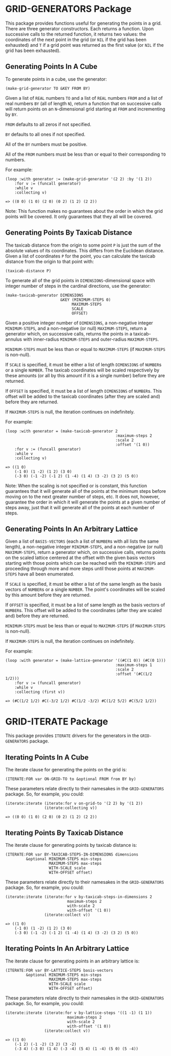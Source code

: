 GRID-GENERATORS Package
=======================

This package provides functions useful for generating the points in a
grid.  There are three generator constructors.  Each returns a function.
Upon successive calls to the returned function, it returns two values:
the coordinates of the next point in the grid (or `NIL` if the grid
has been exhausted) and `T` if a grid point was returned as the first
value (or `NIL` if the grid has been exhausted).

Generating Points In A Cube
---------------------------

To generate points in a cube, use the generator:

    (make-grid-generator TO &KEY FROM BY)

Given a list of `REAL` numbers `TO` and a list of `REAL` numbers
`FROM` and a list of real numbers `BY` (all of length `N`), return a
function that on successive calls will return points on an
`N`-dimensional grid starting at `FROM` and incrementing by `BY`.

`FROM` defaults to all zeros if not specified.

`BY` defaults to all ones if not specified.

All of the `BY` numbers must be positive.

All of the `FROM` numbers must be less than or equal to their
corresponding `TO` numbers.

For example:

    (loop :with generator := (make-grid-generator '(2 2) :by '(1 2))
        :for v := (funcall generator)
        :while v
        :collecting v)

    => ((0 0) (1 0) (2 0) (0 2) (1 2) (2 2))

Note: This function makes no guarantees about the order in which the
grid points will be covered.  It only guarantees that they all will be
covered.

Generating Points By Taxicab Distance
-------------------------------------

The taxicab distance from the origin to some point `P` is just the sum
of the absolute values of its coordinates.  This differs from the
Euclidean distance.  Given a list of coordinates `P` for the point,
you can calculate the taxicab distance from the origin to that point
with:

    (taxicab-distance P)

To generate all of the grid points in `DIMENSIONS`-dimensional space with
integer number of steps in the cardinal directions, use the generator:

    (make-taxicab-generator DIMENSIONS
                            &KEY (MINIMUM-STEPS 0)
                                 MAXIMUM-STEPS
                                 SCALE
                                 OFFSET)

Given a positive integer number of `DIMENSIONS`, a non-negative
integer `MINIMUM-STEPS`, and a non-negative (or null)
`MAXIMUM-STEPS`, return a generator which, on successive calls,
returns the points in a taxicab-annulus with inner-radius
`MINIMUM-STEPS` and outer-radius `MAXIMUM-STEPS`.

`MINIMUM-STEPS` must be less than or equal to `MAXIMUM-STEPS` (if
`MAXIMUM-STEPS` is non-null).

If `SCALE` is specified, it must be either a list of length `DIMENSIONS`
of `NUMBER`s or a single `NUMBER`.  The taxicab coordinates will be scaled
respectively by these amounts (or all by this amount if it is a single
number) before they are returned.

If `OFFSET` is specified, it must be a list of length `DIMENSIONS` of
`NUMBER`s.  This offset will be added to the taxicab coordinates (after
they are scaled and) before they are returned.

If `MAXIMUM-STEPS` is null, the iteration continues on indefinitely.

For example:

    (loop :with generator = (make-taxicab-generator 2
                                                    :maximum-steps 2
                                                    :scale 2
                                                    :offset '(1 0))
        :for v := (funcall generator)
        :while v
        :collecting v)

    => ((1 0)
        (-1 0) (1 -2) (1 2) (3 0)
        (-3 0) (-1 -2) (-1 2) (1 -4) (1 4) (3 -2) (3 2) (5 0))

Note: When the scaling is not specified or is constant, this function
guarantees that it will generate all of the points at the minimum
steps before moving on to the next greater number of steps, etc.  It
does not, however, guarantee the order in which it will generate the
points at a given number of steps away, just that it will generate all
of the points at each number of steps.

Generating Points In An Arbitrary Lattice
-----------------------------------------

Given a list of `BASIS-VECTORS` (each a list of `NUMBER`s with all
lists the same length), a non-negative integer `MINIMUM-STEPS`, and a
non-negative (or null) `MAXIMUM-STEPS`, return a generator which, on
successive calls, returns points on the scaled lattice centered at the
offset with the given basis vectors starting with those points which
can be reached with the `MINIMUM-STEPS` and proceeding through more and
more steps until those points at `MAXIMUM-STEPS` have all been
enumerated.

If `SCALE` is specified, it must be either a list of the same length as
the basis vectors of `NUMBER`s or a single `NUMBER`.  The point's
coordinates will be scaled by this amount before they are returned.

If `OFFSET` is specified, it must be a list of same length as the basis
vectors of `NUMBER`s.  This offset will be added to the
coordinates (after they are scaled and) before they are returned.

`MINIMUM-STEPS` must be less than or equal to `MAXIMUM-STEPS` (if
`MAXIMUM-STEPS` is non-null).

If `MAXIMUM-STEPS` is null, the iteration continues on indefinitely.

For example:

    (loop :with generator = (make-lattice-generator '((#C(1 0)) (#C(0 1)))
                                                    :maximum-steps 1
                                                    :scale 2
                                                    :offset '(#C(1/2 1/2)))
        :for v := (funcall generator)
        :while v
        :collecting (first v))

    => (#C(1/2 1/2) #C(-3/2 1/2) #C(1/2 -3/2) #C(1/2 5/2) #C(5/2 1/2))


GRID-ITERATE Package
====================

This package provides `ITERATE` drivers for the generators in the
`GRID-GENERATORS` package.

Iterating Points In A Cube
--------------------------

The iterate clause for generating the points on the grid is:

    (ITERATE:FOR var ON-GRID-TO to &optional FROM from BY by)

These parameters relate directly to their namesakes in the
`GRID-GENERATORS` package.  So, for example, you could:

    (iterate:iterate (iterate:for v on-grid-to '(2 2) by '(1 2))
                     (iterate:collecting v))

    => ((0 0) (1 0) (2 0) (0 2) (1 2) (2 2))


Iterating Points By Taxicab Distance
------------------------------------

The iterate clause for generating points by taxicab distance is:

    (ITERATE:FOR var BY-TAXICAB-STEPS-IN-DIMENSIONS dimensions
             &optional MINIMUM-STEPS min-steps
                       MAXIMUM-STEPS max-steps
                       WITH-SCALE scale
                       WITH-OFFSET offset)

These parameters relate directly to their namesakes in the
`GRID-GENERATORS` package.  So, for example, you could:

    (iterate:iterate (iterate:for v by-taxicab-steps-in-dimensions 2
                               maximum-steps 2
                               with-scale 2
                               with-offset '(1 0))
                     (iterate:collect v))

    => ((1 0)
        (-1 0) (1 -2) (1 2) (3 0)
        (-3 0) (-1 -2) (-1 2) (1 -4) (1 4) (3 -2) (3 2) (5 0))

Iterating Points In An Arbitrary Lattice
----------------------------------------

The iterate clause for generating points in an arbitrary lattice is:

    (ITERATE:FOR var BY-LATTICE-STEPS basis-vectors
             &optional MINIMUM-STEPS min-steps
                       MAXIMUM-STEPS max-steps
                       WITH-SCALE scale
                       WITH-OFFSET offset)

These parameters relate directly to their namesakes in the
`GRID-GENERATORS` package.  So, for example, you could:

    (iterate:iterate (iterate:for v by-lattice-steps '((1 -1) (1 1))
                               maximum-steps 2
                               with-scale 2
                               with-offset '(1 0))
                     (iterate:collect v))

    => ((1 0)
        (-1 2) (-1 -2) (3 2) (3 -2)
        (-3 4) (-3 0) (1 4) (-3 -4) (5 4) (1 -4) (5 0) (5 -4))
